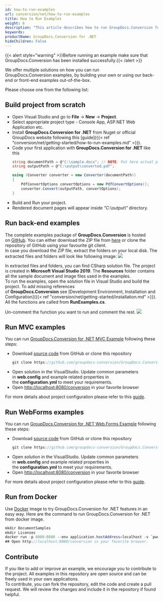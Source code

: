 ```yaml
---
id: how-to-run-examples
url: conversion/net/how-to-run-examples
title: How to Run Examples
weight: 6
description: "This article describes how to run GroupDocs.Conversion for .NET code examples."
keywords: 
productName: GroupDocs.Conversion for .NET
hideChildren: False
---
```

{{< alert style="warning" >}}Before running an example make sure that GroupDocs.Conversion has been installed successfully.{{< /alert >}}

We offer multiple solutions on how you can run GroupDocs.Conversion examples, by building your own or using our back-end or front-end examples out-of-the-box.

Please choose one from the following list:


## Build project from scratch

*   Open Visual Studio and go to **File** -> **New** -> **Project**.
*   Select appropriate project type - Console App, ASP.NET Web Application etc.
*   Install **GroupDocs.Conversion for .NET** from Nuget or official GroupDocs website following this [guide]({{< ref "conversion/net/getting-started/how-to-run-examples.md" >}}).
*   Code your first application with **GroupDocs.Conversion for .NET** like this
    ```csharp
    string documentPath = @"C:\sample.docx"; // NOTE: Put here actual path for your document
    string outputPath = @"C:\output\converted.pdf";
    
    using (Converter converter = new Converter(documentPath))
    {
    	PdfConvertOptions convertOptions = new PdfConvertOptions();
        converter.Convert(outputPath, convertOptions);
    }
    ```
*   Build and Run your project. 
*   Rendered document pages will appear inside *"C:\\output\\"* directory.

## Run back-end examples

The complete examples package of **GroupDocs.Conversion** is hosted on [GitHub](https://github.com/groupdocs-conversion/GroupDocs.Conversion-for-.NET). You can either download the ZIP file from [here](https://github.com/groupdocs-conversion/GroupDocs.Conversion-for-.NET/archive/master.zip) or clone the repository of GitHub using your favourite git client.  
In case you download the ZIP file, extract the folders on your local disk. The extracted files and folders will look like following image: 
![](conversion/net/images/how-to-run-examples.png) 

In extracted files and folders, you can find CSharp solution file. The project is created in **Microsoft Visual Studio 2019**. The **Resources** folder contains all the sample document and image files used in the examples.  
To run the examples, open the solution file in Visual Studio and build the project. To add missing references of **GroupDocs.Conversion** see [Development Environment, Installation and Configuration]({{< ref "conversion/net/getting-started/installation.md" >}}). All the functions are called from **RunExamples.cs**.   

Un-comment the function you want to run and comment the rest.
![](conversion/net/images/how-to-run-examples_1.png)

## Run MVC examples

You can run [GroupDocs.Conversion for .NET MVC Example](https://github.com/groupdocs-conversion/GroupDocs.Conversion-for-.NET-MVC) following these steps:
*   Download [source code](https://github.com/groupdocs-conversion/GroupDocs.Conversion-for-.NET-MVC/archive/master.zip) from GitHub or clone this repository
    ```csharp
    git clone https://github.com/groupdocs-conversion/GroupDocs.Conversion-for-.NET-MVC
    ```
*   Open solution in the VisualStudio. Update common parameters in **web.config** and example related properties in the **configuration.yml** to meet your requirements.
*   Open [http://localhost:8080/conversion](http://localhost:8080/conversion) in your favorite browser

For more details about project configuration please refer to this [guide](https://github.com/groupdocs-conversion/GroupDocs.Conversion-for-.NET-MVC#configuration).

## Run WebForms examples

You can run [GroupDocs.Conversion for .NET Web.Forms Example](https://github.com/groupdocs-conversion/GroupDocs.Conversion-for-.NET-WebForms) following these steps:
*   Download [source code](https://github.com/groupdocs-conversion/GroupDocs.Conversion-for-.NET-WebForms/archive/master.zip) from GitHub or clone this repository
    ```csharp
    git clone https://github.com/groupdocs-conversion/GroupDocs.Conversion-for-.NET-WebForms
    ```
*   Open solution in the VisualStudio. Update common parameters in **web.config** and example related properties in the **configuration.yml** to meet your requirements.
*   Open [http://localhost:8080/conversion](http://localhost:8080/conversion) in your favorite browser

For more details about project configuration please refer to this [guide](https://github.com/groupdocs-conversion/GroupDocs.Conversion-for-.NET-WebForms#configuration).

## Run from Docker

Use [Docker](https://www.docker.com/) image to try GroupDocs.Conversion for .NET features in an easy way. Here are the command to run GroupDocs.Conversion for .NET from docker image.

```csharp
mkdir DocumentSamples
mkdir Licenses
docker run -p 8080:8080 --env application.hostAddress=localhost -v `pwd`/DocumentSamples:/home/groupdocs/app/DocumentSamples -v `pwd`/Licenses:/home/groupdocs/app/Licenses groupdocs/conversion
## Open http://localhost:8080/conversion in your favorite browser.
```

## Contribute

If you like to add or improve an example, we encourage you to contribute to the project. All examples in this repository are open source and can be freely used in your own applications.  
To contribute, you can fork the repository, edit the code and create a pull request. We will review the changes and include it in the repository if found helpful.
